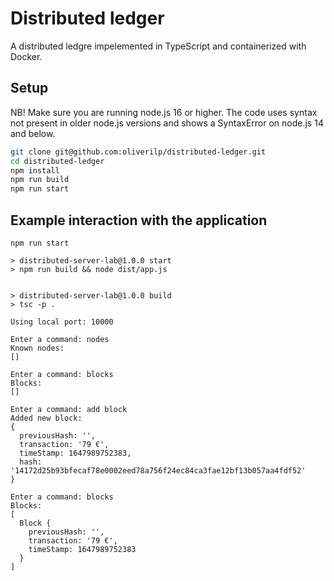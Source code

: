 # Distributed ledger

A distributed ledgre impelemented in TypeScript and containerized with Docker.

## Setup

NB! Make sure you are running node.js 16 or higher. The code uses syntax not present in older node.js versions and shows a SyntaxError on node.js 14 and below.

```sh
git clone git@github.com:oliverilp/distributed-ledger.git
cd distributed-ledger
npm install
npm run build
npm run start
```
## Example interaction with the application

```
npm run start                 

> distributed-server-lab@1.0.0 start
> npm run build && node dist/app.js


> distributed-server-lab@1.0.0 build
> tsc -p .

Using local port: 10000

Enter a command: nodes
Known nodes:
[]

Enter a command: blocks
Blocks:
[]

Enter a command: add block
Added new block:
{
  previousHash: '',
  transaction: '79 €',
  timeStamp: 1647989752383,
  hash: '14172d25b93bfecaf78e0002eed78a756f24ec84ca3fae12bf13b057aa4fdf52'
}

Enter a command: blocks
Blocks:
[
  Block {
    previousHash: '',
    transaction: '79 €',
    timeStamp: 1647989752383
  }
]
```
